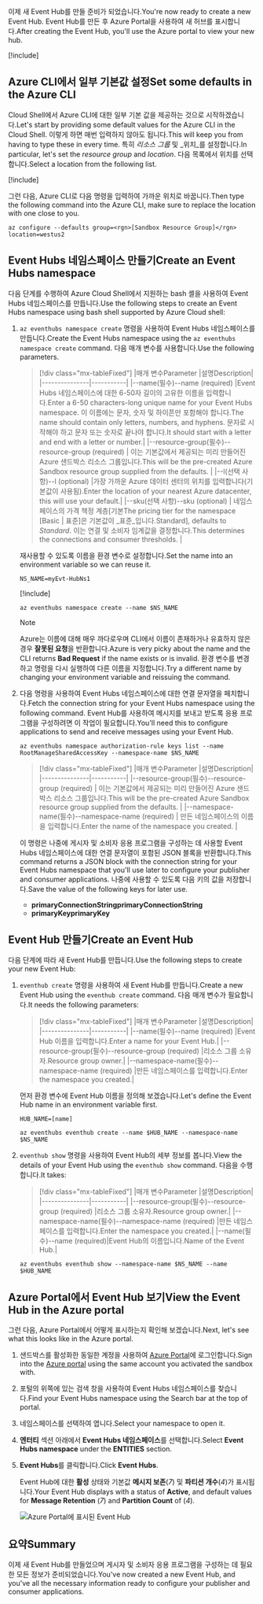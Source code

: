 <span data-ttu-id="8e802-101">이제 새 Event Hub를 만들 준비가 되었습니다.</span><span class="sxs-lookup"><span data-stu-id="8e802-101">You're now ready to create a new Event Hub.</span></span> <span data-ttu-id="8e802-102">Event Hub를 만든 후 Azure Portal을 사용하여 새 허브를 표시합니다.</span><span class="sxs-lookup"><span data-stu-id="8e802-102">After creating the Event Hub, you'll use the Azure portal to view your new hub.</span></span>

[!include[](../../../includes/azure-sandbox-activate.md)]

## <a name="set-some-defaults-in-the-azure-cli"></a><span data-ttu-id="8e802-103">Azure CLI에서 일부 기본값 설정</span><span class="sxs-lookup"><span data-stu-id="8e802-103">Set some defaults in the Azure CLI</span></span>

<span data-ttu-id="8e802-104">Cloud Shell에서 Azure CLI에 대한 일부 기본 값을 제공하는 것으로 시작하겠습니다.</span><span class="sxs-lookup"><span data-stu-id="8e802-104">Let's start by providing some default values for the Azure CLI in the Cloud Shell.</span></span> <span data-ttu-id="8e802-105">이렇게 하면 매번 입력하지 않아도 됩니다.</span><span class="sxs-lookup"><span data-stu-id="8e802-105">This will keep you from having to type these in every time.</span></span> <span data-ttu-id="8e802-106">특히 _리소스 그룹_ 및 _위치_를 설정합니다.</span><span class="sxs-lookup"><span data-stu-id="8e802-106">In particular, let's set the _resource group_ and _location_.</span></span> <span data-ttu-id="8e802-107">다음 목록에서 위치를 선택합니다.</span><span class="sxs-lookup"><span data-stu-id="8e802-107">Select a location from the following list.</span></span>

[!include[](../../../includes/azure-sandbox-regions-first-mention-note.md)]

<span data-ttu-id="8e802-108">그런 다음, Azure CLI로 다음 명령을 입력하여 가까운 위치로 바꿉니다.</span><span class="sxs-lookup"><span data-stu-id="8e802-108">Then type the following command into the Azure CLI, make sure to replace the location with one close to you.</span></span>

```azurecli
az configure --defaults group=<rgn>[Sandbox Resource Group]</rgn> location=westus2
```

## <a name="create-an-event-hubs-namespace"></a><span data-ttu-id="8e802-109">Event Hubs 네임스페이스 만들기</span><span class="sxs-lookup"><span data-stu-id="8e802-109">Create an Event Hubs namespace</span></span>

<span data-ttu-id="8e802-110">다음 단계를 수행하여 Azure Cloud Shell에서 지원하는 bash 셸을 사용하여 Event Hubs 네임스페이스를 만듭니다.</span><span class="sxs-lookup"><span data-stu-id="8e802-110">Use the following steps to create an Event Hubs namespace using bash shell supported by Azure Cloud shell:</span></span>

1. <span data-ttu-id="8e802-111">`az eventhubs namespace create` 명령을 사용하여 Event Hubs 네임스페이스를 만듭니다.</span><span class="sxs-lookup"><span data-stu-id="8e802-111">Create the Event Hubs namespace using the `az eventhubs namespace create` command.</span></span> <span data-ttu-id="8e802-112">다음 매개 변수를 사용합니다.</span><span class="sxs-lookup"><span data-stu-id="8e802-112">Use the following parameters.</span></span>

    > [!div class="mx-tableFixed"]
    > |<span data-ttu-id="8e802-113">매개 변수</span><span class="sxs-lookup"><span data-stu-id="8e802-113">Parameter</span></span>      |<span data-ttu-id="8e802-114">설명</span><span class="sxs-lookup"><span data-stu-id="8e802-114">Description</span></span>|
    > |---------------|-----------|
    > |<span data-ttu-id="8e802-115">--name(필수)</span><span class="sxs-lookup"><span data-stu-id="8e802-115">--name (required)</span></span>      |<span data-ttu-id="8e802-116">Event Hubs 네임스페이스에 대한 6-50자 길이의 고유한 이름을 입력합니다.</span><span class="sxs-lookup"><span data-stu-id="8e802-116">Enter a 6-50 characters-long unique name for your Event Hubs namespace.</span></span> <span data-ttu-id="8e802-117">이 이름에는 문자, 숫자 및 하이픈만 포함해야 합니다.</span><span class="sxs-lookup"><span data-stu-id="8e802-117">The name should contain only letters, numbers, and hyphens.</span></span> <span data-ttu-id="8e802-118">문자로 시작해야 하고 문자 또는 숫자로 끝나야 합니다.</span><span class="sxs-lookup"><span data-stu-id="8e802-118">It should start with a letter and end with a letter or number.</span></span>|
    > |<span data-ttu-id="8e802-119">--resource-group(필수)</span><span class="sxs-lookup"><span data-stu-id="8e802-119">--resource-group (required)</span></span> | <span data-ttu-id="8e802-120">이는 기본값에서 제공되는 미리 만들어진 Azure 샌드박스 리소스 그룹입니다.</span><span class="sxs-lookup"><span data-stu-id="8e802-120">This will be the pre-created Azure Sandbox resource group supplied from the defaults.</span></span> |
    > |<span data-ttu-id="8e802-121">--l(선택 사항)</span><span class="sxs-lookup"><span data-stu-id="8e802-121">--l (optional)</span></span>     |<span data-ttu-id="8e802-122">가장 가까운 Azure 데이터 센터의 위치를 입력합니다(기본값이 사용됨).</span><span class="sxs-lookup"><span data-stu-id="8e802-122">Enter the location of your nearest Azure datacenter, this will use your default.</span></span>|
    > |<span data-ttu-id="8e802-123">--sku(선택 사항)</span><span class="sxs-lookup"><span data-stu-id="8e802-123">--sku (optional)</span></span> | <span data-ttu-id="8e802-124">네임스페이스의 가격 책정 계층[기본</span><span class="sxs-lookup"><span data-stu-id="8e802-124">The pricing tier for the namespace [Basic</span></span> | <span data-ttu-id="8e802-125">표준]은 기본값이 _표준_입니다.</span><span class="sxs-lookup"><span data-stu-id="8e802-125">Standard], defaults to _Standard_.</span></span> <span data-ttu-id="8e802-126">이는 연결 및 소비자 임계값을 결정합니다.</span><span class="sxs-lookup"><span data-stu-id="8e802-126">This determines the connections and consumer thresholds.</span></span> |

    <span data-ttu-id="8e802-127">재사용할 수 있도록 이름을 환경 변수로 설정합니다.</span><span class="sxs-lookup"><span data-stu-id="8e802-127">Set the name into an environment variable so we can reuse it.</span></span>

    ```azurecli
    NS_NAME=myEvt-HubNs1
    ````

    [!include[](../../../includes/azure-cloudshell-copy-paste-tip.md)]

    ```azurecli
    az eventhubs namespace create --name $NS_NAME
    ```

    > [!NOTE] 
    > <span data-ttu-id="8e802-128">Azure는 이름에 대해 매우 까다로우며 CLI에서 이름이 존재하거나 유효하지 않은 경우 **잘못된 요청**을 반환합니다.</span><span class="sxs-lookup"><span data-stu-id="8e802-128">Azure is very picky about the name and the CLI returns **Bad Request** if the name exists or is invalid.</span></span> <span data-ttu-id="8e802-129">환경 변수를 변경하고 명령을 다시 실행하여 다른 이름을 지정합니다.</span><span class="sxs-lookup"><span data-stu-id="8e802-129">Try a different name by changing your environment variable and reissuing the command.</span></span>


1. <span data-ttu-id="8e802-130">다음 명령을 사용하여 Event Hubs 네임스페이스에 대한 연결 문자열을 페치합니다.</span><span class="sxs-lookup"><span data-stu-id="8e802-130">Fetch the connection string for your Event Hubs namespace using the following command.</span></span> <span data-ttu-id="8e802-131">Event Hub를 사용하여 메시지를 보내고 받도록 응용 프로그램을 구성하려면 이 작업이 필요합니다.</span><span class="sxs-lookup"><span data-stu-id="8e802-131">You'll need this to configure applications to send and receive messages using your Event Hub.</span></span>

    ```azurecli
    az eventhubs namespace authorization-rule keys list --name RootManageSharedAccessKey --namespace-name $NS_NAME 
    ```

    > [!div class="mx-tableFixed"]
    > |<span data-ttu-id="8e802-132">매개 변수</span><span class="sxs-lookup"><span data-stu-id="8e802-132">Parameter</span></span>      |<span data-ttu-id="8e802-133">설명</span><span class="sxs-lookup"><span data-stu-id="8e802-133">Description</span></span>|
    > |---------------|-----------|
    > |<span data-ttu-id="8e802-134">--resource-group(필수)</span><span class="sxs-lookup"><span data-stu-id="8e802-134">--resource-group (required)</span></span>  | <span data-ttu-id="8e802-135">이는 기본값에서 제공되는 미리 만들어진 Azure 샌드박스 리소스 그룹입니다.</span><span class="sxs-lookup"><span data-stu-id="8e802-135">This will be the pre-created Azure Sandbox resource group supplied from the defaults.</span></span> |
    > |<span data-ttu-id="8e802-136">--namespace-name(필수)</span><span class="sxs-lookup"><span data-stu-id="8e802-136">--namespace-name (required)</span></span>  | <span data-ttu-id="8e802-137">만든 네임스페이스의 이름을 입력합니다.</span><span class="sxs-lookup"><span data-stu-id="8e802-137">Enter the name of the namespace you created.</span></span> |

    <span data-ttu-id="8e802-138">이 명령은 나중에 게시자 및 소비자 응용 프로그램을 구성하는 데 사용할 Event Hubs 네임스페이스에 대한 연결 문자열이 포함된 JSON 블록을 반환합니다.</span><span class="sxs-lookup"><span data-stu-id="8e802-138">This command returns a JSON block with the connection string for your Event Hubs namespace that you'll use later to configure your publisher and consumer applications.</span></span> <span data-ttu-id="8e802-139">나중에 사용할 수 있도록 다음 키의 값을 저장합니다.</span><span class="sxs-lookup"><span data-stu-id="8e802-139">Save the value of the following keys for later use.</span></span>

    - <span data-ttu-id="8e802-140">**primaryConnectionString**</span><span class="sxs-lookup"><span data-stu-id="8e802-140">**primaryConnectionString**</span></span>
    - <span data-ttu-id="8e802-141">**primaryKey**</span><span class="sxs-lookup"><span data-stu-id="8e802-141">**primaryKey**</span></span>

## <a name="create-an-event-hub"></a><span data-ttu-id="8e802-142">Event Hub 만들기</span><span class="sxs-lookup"><span data-stu-id="8e802-142">Create an Event Hub</span></span>

<span data-ttu-id="8e802-143">다음 단계에 따라 새 Event Hub를 만듭니다.</span><span class="sxs-lookup"><span data-stu-id="8e802-143">Use the following steps to create your new Event Hub:</span></span>

1. <span data-ttu-id="8e802-144">`eventhub create` 명령을 사용하여 새 Event Hub를 만듭니다.</span><span class="sxs-lookup"><span data-stu-id="8e802-144">Create a new Event Hub using the `eventhub create` command.</span></span> <span data-ttu-id="8e802-145">다음 매개 변수가 필요합니다.</span><span class="sxs-lookup"><span data-stu-id="8e802-145">It needs the following parameters:</span></span>

    > [!div class="mx-tableFixed"]
    > |<span data-ttu-id="8e802-146">매개 변수</span><span class="sxs-lookup"><span data-stu-id="8e802-146">Parameter</span></span>      |<span data-ttu-id="8e802-147">설명</span><span class="sxs-lookup"><span data-stu-id="8e802-147">Description</span></span>|
    > |---------------|-----------|
    > |<span data-ttu-id="8e802-148">--name(필수)</span><span class="sxs-lookup"><span data-stu-id="8e802-148">--name (required)</span></span>  |<span data-ttu-id="8e802-149">Event Hub 이름을 입력합니다.</span><span class="sxs-lookup"><span data-stu-id="8e802-149">Enter a name for your Event Hub.</span></span>|
    > |<span data-ttu-id="8e802-150">--resource-group(필수)</span><span class="sxs-lookup"><span data-stu-id="8e802-150">--resource-group (required)</span></span>  |<span data-ttu-id="8e802-151">리소스 그룹 소유자.</span><span class="sxs-lookup"><span data-stu-id="8e802-151">Resource group owner.</span></span>|
    > |<span data-ttu-id="8e802-152">--namespace-name(필수)</span><span class="sxs-lookup"><span data-stu-id="8e802-152">--namespace-name (required)</span></span>      |<span data-ttu-id="8e802-153">만든 네임스페이스를 입력합니다.</span><span class="sxs-lookup"><span data-stu-id="8e802-153">Enter the namespace you created.</span></span>|

    <span data-ttu-id="8e802-154">먼저 환경 변수에 Event Hub 이름을 정의해 보겠습니다.</span><span class="sxs-lookup"><span data-stu-id="8e802-154">Let's define the Event Hub name in an environment variable first.</span></span>

    ```azurecli
    HUB_NAME=[name]
    ```

    ```azurecli
    az eventhubs eventhub create --name $HUB_NAME --namespace-name $NS_NAME
    ```

1. <span data-ttu-id="8e802-155">`eventhub show` 명령을 사용하여 Event Hub의 세부 정보를 봅니다.</span><span class="sxs-lookup"><span data-stu-id="8e802-155">View the details of your Event Hub using the `eventhub show` command.</span></span> <span data-ttu-id="8e802-156">다음을 수행합니다.</span><span class="sxs-lookup"><span data-stu-id="8e802-156">It takes:</span></span>

    > [!div class="mx-tableFixed"]
    > |<span data-ttu-id="8e802-157">매개 변수</span><span class="sxs-lookup"><span data-stu-id="8e802-157">Parameter</span></span>      |<span data-ttu-id="8e802-158">설명</span><span class="sxs-lookup"><span data-stu-id="8e802-158">Description</span></span>|
    > |---------------|-----------|
    > |<span data-ttu-id="8e802-159">--resource-group(필수)</span><span class="sxs-lookup"><span data-stu-id="8e802-159">--resource-group (required)</span></span>  |<span data-ttu-id="8e802-160">리소스 그룹 소유자.</span><span class="sxs-lookup"><span data-stu-id="8e802-160">Resource group owner.</span></span>|
    > |<span data-ttu-id="8e802-161">--namespace-name(필수)</span><span class="sxs-lookup"><span data-stu-id="8e802-161">--namespace-name (required)</span></span>      |<span data-ttu-id="8e802-162">만든 네임스페이스를 입력합니다.</span><span class="sxs-lookup"><span data-stu-id="8e802-162">Enter the namespace you created.</span></span>|
    > |<span data-ttu-id="8e802-163">--name(필수)</span><span class="sxs-lookup"><span data-stu-id="8e802-163">--name  (required)</span></span>|<span data-ttu-id="8e802-164">Event Hub의 이름입니다.</span><span class="sxs-lookup"><span data-stu-id="8e802-164">Name of the Event Hub.</span></span>|

    ```azurecli
    az eventhubs eventhub show --namespace-name $NS_NAME --name $HUB_NAME
    ```

## <a name="view-the-event-hub-in-the-azure-portal"></a><span data-ttu-id="8e802-165">Azure Portal에서 Event Hub 보기</span><span class="sxs-lookup"><span data-stu-id="8e802-165">View the Event Hub in the Azure portal</span></span>

<span data-ttu-id="8e802-166">그런 다음, Azure Portal에서 어떻게 표시하는지 확인해 보겠습니다.</span><span class="sxs-lookup"><span data-stu-id="8e802-166">Next, let's see what this looks like in the Azure portal.</span></span> 

1. <span data-ttu-id="8e802-167">샌드박스를 활성화한 동일한 계정을 사용하여 [Azure Portal](https://portal.azure.com/triplecrownlabs.onmicrosoft.com?azure-portal=true)에 로그인합니다.</span><span class="sxs-lookup"><span data-stu-id="8e802-167">Sign into the [Azure portal](https://portal.azure.com/triplecrownlabs.onmicrosoft.com?azure-portal=true) using the same account you activated the sandbox with.</span></span>

1. <span data-ttu-id="8e802-168">포털의 위쪽에 있는 검색 창을 사용하여 Event Hubs 네임스페이스를 찾습니다.</span><span class="sxs-lookup"><span data-stu-id="8e802-168">Find your Event Hubs namespace using the Search bar at the top of portal.</span></span>

1. <span data-ttu-id="8e802-169">네임스페이스를 선택하여 엽니다.</span><span class="sxs-lookup"><span data-stu-id="8e802-169">Select your namespace to open it.</span></span>

1. <span data-ttu-id="8e802-170">**엔터티** 섹션 아래에서 **Event Hubs 네임스페이스**를 선택합니다.</span><span class="sxs-lookup"><span data-stu-id="8e802-170">Select **Event Hubs namespace** under the **ENTITIES** section.</span></span>

1. <span data-ttu-id="8e802-171">**Event Hubs**를 클릭합니다.</span><span class="sxs-lookup"><span data-stu-id="8e802-171">Click **Event Hubs**.</span></span>

    <span data-ttu-id="8e802-172">Event Hub에 대한 **활성** 상태와 기본값 **메시지 보존**(*7*) 및 **파티션 개수**(*4*)가 표시됩니다.</span><span class="sxs-lookup"><span data-stu-id="8e802-172">Your Event Hub displays with a status of **Active**, and default values for **Message Retention** (*7*) and **Partition Count** of (*4*).</span></span>

    ![Azure Portal에 표시된 Event Hub](../media/3-event-hub.png)

## <a name="summary"></a><span data-ttu-id="8e802-174">요약</span><span class="sxs-lookup"><span data-stu-id="8e802-174">Summary</span></span>

<span data-ttu-id="8e802-175">이제 새 Event Hub를 만들었으며 게시자 및 소비자 응용 프로그램을 구성하는 데 필요한 모든 정보가 준비되었습니다.</span><span class="sxs-lookup"><span data-stu-id="8e802-175">You've now created a new Event Hub, and you've all the necessary information ready to configure your publisher and consumer applications.</span></span>
